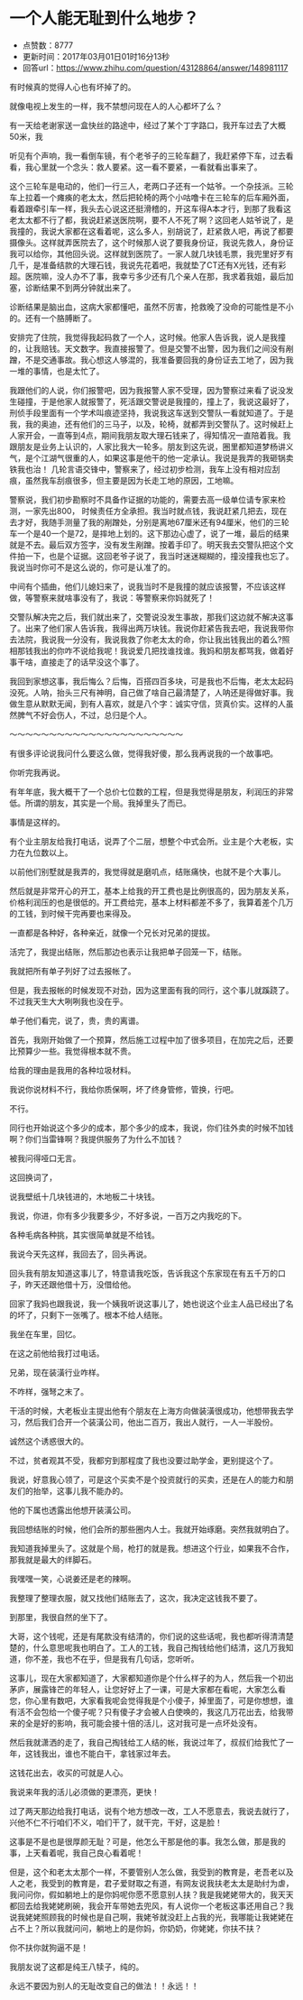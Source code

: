# 一个人能无耻到什么地步？
- 点赞数：8777
- 更新时间：2017年03月01日01时16分13秒
- 回答url：https://www.zhihu.com/question/43128864/answer/148981117
<body>
 <p data-pid="oSQ2JW9s">有时候真的觉得人心也有坏掉了的。</p>
 <p data-pid="tUdNEuyr">就像电视上发生的一样，我不禁想问现在人的人心都坏了么？</p>
 <p data-pid="8B1T1RXj">有一天给老谢家送一盒快丝的路途中，经过了某个丁字路口，我开车过去了大概50米，我</p>
 <p data-pid="kJKl2szi">听见有个声响，我一看倒车镜，有个老爷子的三轮车翻了，我赶紧停下车，过去看看，我心里就一个念头：救人要紧。这一看不要紧，一看就看出事来了。</p>
 <p data-pid="vprK-lOi">这个三轮车是电动的，他们一行三人，老两口子还有一个姑爷。一个杂技派。三轮车上拉着一个瘫痪的老太太，然后把轮椅的两个小咕噜卡在三轮车的后车厢外面，看着跟牵引车一样，我头去心说这还挺滑稽的，开这车得A本才行，到那了我看这老太太都不行了都，我说赶紧送医院啊，要不人不死了啊？这回老人姑爷说了，是我撞的，我说大家都在这看着呢，这么多人，别胡说了，赶紧救人吧，再说了都要摄像头。这样就弄医院去了，这个时候那人说了要我身份证，我说先救人，身份证我可以给你，其他回头说。这样就到医院了。一家人就几块钱毛票，我兜里好歹有几千，是准备结款的大理石钱，我说先花着吧，我就垫了CT还有X光钱，还有彩超。医院嘛，没人办不了事，我幸亏多少还有几个亲人在那，我求着我姐，最后加塞，诊断结果不到两分钟就出来了。</p>
 <p data-pid="h3HdhBkD">诊断结果是脑出血，这病大家都懂吧，虽然不厉害，抢救晚了没命的可能性是不小的。还有一个胳膊断了。</p>
 <p data-pid="jXWZARKZ">安排完了住院，我觉得我起码救了一个人，这时候。他家人告诉我，说人是我撞的，让我赔钱。天文数字。我直接报警了。但是交警不出警，因为我们之间没有剐蹭，不是交通事故。我心想这人够混的，我准备要回我的身份证去工地了，因为我一堆的事情，也是太忙了。</p>
 <p data-pid="tiJCWe2S">我跟他们的人说，你们报警吧，因为我报警人家不受理，因为警察过来看了说没发生碰撞，于是他家人就报警了，死活跟交警说是我撞的，撞上了，我说这最好了，刑侦手段里面有一个学术叫痕迹坚持，我说我这车送到交警队一看就知道了。于是我，我的奥迪，还有他们的三马子，以及，轮椅，就都弄到交警队了。这时候赶上人家开会，一直等到4点，期间我朋友取大理石钱来了，得知情况一直陪着我。我跟朋友是业务上认识的，人家比我大一轮多。朋友到这先说，圈里都知道梦杨讲义气，是个江湖气很重的人，如果这事是他干的他一定承认。我说是我弄的我砸锅卖铁我也治！ 几轮言语交锋中，警察来了，经过初步检测，我车上没有相对应刮痕，虽然我车刮痕很多，但主要是因为长走工地的原因，工地嘛。</p>
 <p data-pid="p6swd5Pf">警察说，我们初步勘察时不具备作证据的功能的，需要去高一级单位请专家来检测，一家先出800， 时候责任方全承担。我当时就点钱，我说赶紧几把去，现在去才好，我随手测量了我的剐蹭处，分别是离地67厘米还有94厘米，他们的三轮车一个是40一个是72，是摔地上划的。这下那边心虚了，说了一堆，最后的结果就是不去。最后双方签字，没有发生剐蹭。按着手印了。明天我去交警队把这个文件拍一下，也是个证据。这回老爷子说了，我当时迷迷糊糊的，撞没撞我也忘了。我说当时你可不是这么说的，你可是认准了的。</p>
 <p data-pid="2v-4yVu4">中间有个插曲，他们儿媳妇来了，说我当时不是我撞的就应该报警，不应该这样做，等警察来就啥事没有了，我说：等警察来你妈就死了！</p>
 <p data-pid="4kN5ulWS">交警队解决完之后，我们就出来了，交警说没发生事故，那我们这边就不解决这事了。出来了他们家人告诉我，我得出两万块钱。我说你赶紧告我去吧，我说我带你去法院，我说我一分没有，我说我救了你老太太的命，你让我出钱我出的着么?照相那钱我出的你咋不说给我呢！我说爱几把找谁找谁。我妈和朋友都骂我，做着好事干啥，直接走了的话早没这个事了。</p>
 <p data-pid="EKCf1T_w">我回到家想这事，我后悔么？后悔，百搭四百多块，可是我也不后悔，老太太起码没死。人呐，抬头三尺有神明，自己做了啥自己最清楚了，人呐还是得做好事。我做生意从默默无闻，到有人喜欢，就是八个字：诚实守信，货真价实。这样的人虽然脾气不好会伤人，不过，总归是个人。</p>
 <p data-pid="d4Qu3Eo-">～～～～～～～～～～～～～～～～～～～～～～</p>
 <p data-pid="tCvD-uhF">有很多评论说我问什么要这么做，觉得我好傻，那么我再说我的一个故事吧。</p>
 <p data-pid="HOddoTAJ">你听完我再说。</p>
 <p data-pid="mwIitTzQ">有年年底，我大概干了一个总价七位数的工程，但是我觉得是朋友，利润压的非常低。所谓的朋友，其实是一个局。我掉里头了而已。</p>
 <p data-pid="QsU14_of">事情是这样的。</p>
 <p data-pid="_T_kK0Ra">有个业主朋友给我打电话，说弄了个二层，想整个中式会所。业主是个大老板，实力在九位数以上。</p>
 <p data-pid="H9grRFAg">以前他们别墅就是我弄的，我觉得就是磨叽点，结账痛快，也就不是个大事儿。</p>
 <p data-pid="zOjV6Rdn">然后就是非常开心的开工，基本上给我的开工费也是比例很高的，因为朋友关系，价格利润压的也是很低的。开工费给完，基本上材料都差不多了，我算着差个几万的工钱，到时候干完再要也来得及。</p>
 <p data-pid="il5D6MyH">一直都是各种好，各种亲近，就像一个兄长对兄弟的提拔。</p>
 <p data-pid="euBFGUST">活完了，我提出结账，然后那边也表示让我把单子回笼一下，结账。</p>
 <p data-pid="bJOZbCpO">我就把所有单子列好了过去报帐了。</p>
 <p data-pid="ArbGtSO1">但是，我去报帐的时候发现不对劲，因为这里面有我的同行，这个事儿就蹊跷了。不过我天生大大咧咧我也没在乎。</p>
 <p data-pid="xR0FwGAs">单子他们看完，说了，贵，贵的离谱。</p>
 <p data-pid="-mHayD8R">首先，我刚开始做了一个预算，然后施工过程中加了很多项目，在加完之后，还要比预算少一些。我觉得根本就不贵。</p>
 <p data-pid="-BDAxo6y">给我的理由是我用的各种垃圾材料。</p>
 <p data-pid="_U7sO6fz">我说你说材料不行，我给你质保啊，坏了终身管修，管换，行吧。</p>
 <p data-pid="ScXujH5p">不行。</p>
 <p data-pid="O8SAYyGY">同行也开始说这个多少的成本，那个多少的成本，我说，你们往外卖的时候不加钱啊？你们当雷锋啊？我提供服务了为什么不加钱？</p>
 <p data-pid="jcWUyab_">被我问得哑口无言。</p>
 <p data-pid="H4L-PoPw">这回换词了，</p>
 <p data-pid="d4A-5wHM">说我壁纸十几块钱进的，木地板二十块钱。</p>
 <p data-pid="cXhWzuHc">我说，你进，你有多少我要多少，不好多说，一百万之内我吃的下。</p>
 <p data-pid="4dVgtzxU">各种毛病各种挑，其实很简单就是不给钱。</p>
 <p data-pid="6cW0VrHs">我说今天先这样，我回去了，回头再说。</p>
 <p data-pid="4BcWWhR0">回头我有朋友知道这事儿了，特意请我吃饭，告诉我这个东家现在有五千万的口子，昨天还跟他借十万，没借给他。</p>
 <p data-pid="NdJ9pzHP">回家了我妈也跟我说，我一个姨我听说这事儿了，她也说这个业主人品已经出了名的坏了，只剩下一张嘴了。根本不给人结账。</p>
 <p data-pid="NkzIa4UJ">我坐在车里，回忆。</p>
 <p data-pid="WDza6UKc">在这之前他给我打过电话。</p>
 <p data-pid="-o2EBgiQ">兄弟，现在装潢行业咋样。</p>
 <p data-pid="2FtaoTZ6">不咋样，强弩之末了。</p>
 <p data-pid="NuqWFTtS">干活的时候，大老板业主提出他有个朋友在上海方向做装潢很成功，他想带我去学习，然后我们合开一个装潢公司，他出二百万，我出人就行，一人一半股份。</p>
 <p data-pid="l7DP8wvc">诚然这个诱惑很大的。</p>
 <p data-pid="8ep3vSdj">不过，贫者观其不受，我都穷到那程度了我也没要过助学金，更别提这个了。</p>
 <p data-pid="iceqF1U8">我说，好意我心领了，可是这个买卖不是个投资就行的买卖，还是在人的能力和朋友们的抬举，这事儿我不能办的。</p>
 <p data-pid="W59lLMfd">他的下属也透露出他想开装潢公司。</p>
 <p data-pid="qOHvAHeG">我回想结账的时候，他们会所的那些圈内人士。我就开始琢磨。突然我就明白了。</p>
 <p data-pid="wcV9_bb4">我知道我掉里头了。这就是个局，枪打的就是我。想进这个行业，如果我不合作，那我就是最大的绊脚石。</p>
 <p data-pid="h-tm-4CD">我嘿嘿一笑，心说姜还是老的辣啊。</p>
 <p data-pid="IGuuqMTK">我整理了整理衣服，就又找他们结账去了，这次，我决定这钱我不要了。</p>
 <p data-pid="ci0iNqbx">到那里，我很自然的坐下了。</p>
 <p data-pid="Ru6oDWS4">大哥，这个钱呢，还是有尾款没有结清的，你们说的这些话呢，我也都听得清清楚楚的，什么意思呢我也明白了。工人的工钱，我自己掏钱给他们结清，这几万我知道，你不差，我也不在乎，但是我有几句话，您听听。</p>
 <p data-pid="aRndN_51">这事儿，现在大家都知道了，大家都知道你是个什么样子的为人，然后我一个初出茅庐，展露锋芒的年轻人，让您好好上了一课，可是大家都在看呢，大家怎么看您，你心里有数吧，大家看我呢会觉得我是个小傻子，掉里面了，可是你想想，谁有活不会包给一个傻子呢？只有傻子才会被人白使唤的，我这几万花出去，给我带来的全是好的影响，我可能会接十倍的活儿，这对我可是一点坏处没有。</p>
 <p data-pid="PlzQTLOE">然后我就潇洒的走了，我自己掏钱给工人结的帐，我说过年了，叔叔们给我忙了一年，这钱我出，谁也不能白干，拿钱家过年去。</p>
 <p data-pid="flC5LqjZ">这钱花出去，收买的可就是人心。</p>
 <p data-pid="qashLHlw">我说来年我的活儿必须做的更漂亮，更快！</p>
 <p data-pid="jRbJ7KNr">过了两天那边给我打电话，说有个地方想改一改，工人不愿意去，我说去就行了，兴他不仁不行咱们不义，咱们干了，就干完，干好，这是脸！</p>
 <p data-pid="QkfJ3ID_">这事是不是也是很厚颜无耻？可是，他怎么干那是他的事。我怎么做，那是我的事，上天看着呢，我自己良心看着呢！</p>
 <p data-pid="jUXzPFHn">但是，这个和老太太那个一样，不要管别人怎么做，我受到的教育是，老吾老以及人之老，我受到的教育是，君子爱财取之有道，有网友说我扶老太太是助纣为虐，我问问你，假如躺地上的是你妈呢你愿不愿意别人扶？我是我姥姥带大的，我天天都回去给我姥姥刷碗，我会开车带她去兜风，有人说你一个老板这事还用自己？我说我姥姥照顾我的时候也是自己啊，我姥爷就没赶上占我的光，我哪能让我姥姥在占不上？所以我就问问，躺地上的是你妈，你奶奶，你姥姥，你扶不扶？</p>
 <p data-pid="ea22NIgI">你不扶你就狗逼不是！</p>
 <p data-pid="n3t5dBMp">我朋友说了这都是纯王八犊子，纯的。</p>
 <p data-pid="2noeMswJ">永远不要因为别人的无耻改变自己的做法！！永远！！</p>
</body>